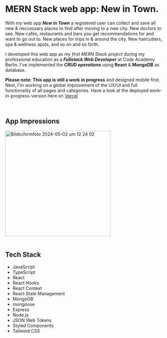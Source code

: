 <br />

# MERN Stack web app: New in Town.

With my web app **_New in Town_** a registered user can collect and save all new & neccessary places to find after moving to a new city. New doctors to see. New cafés, restaurants and bars you get recommendations for and want to go out to. New places for trips in & around the city. New haircutters, spa & wellness spots, and so on and so forth.

I developed this web app as my _first MERN Stack project_ during my professional education as a **_Fullstack Web Developer_** at Code Academy Berlin. I've implemented the **_CRUD operations_** using **React** & **MongoDB** as database.

**Please note: This app is still a work in progress** and designed mobile first. Next, I'm working on a global improvement of the UX/UI and full functionality of all pages and categories. Have a look at the deployed work-in-progress-version here on [Vercel](https://new-in-town.vercel.app/) 



<br />

## App Impressions
<img width="336" alt="Bildschirmfoto 2024-05-02 um 12 24 02" src="https://github.com/marialitwa/mern-new-in-town/assets/31568593/477ac73d-d296-4fef-b513-44ed1e693a59">

<br />
<br />

## Tech Stack

- JavaScript
- TypeScript
- React
- React Hooks
- React Context
- React State Management
- MongoDB
- mongoose
- Express
- Node.js
- JSON Web Tokens
- Styled Components
- Tailwind CSS

<br />
<br />

